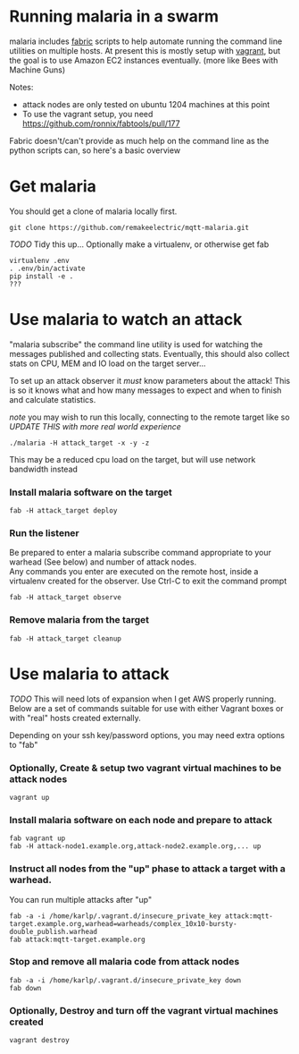 Running malaria in a swarm
==========================

malaria includes [fabric](http://docs.fabfile.org/) scripts to help automate
running the command line utilities on multiple hosts.  At present this is
mostly setup with [vagrant](http://www.vagrantup.com/), but the goal is to
use Amazon EC2 instances eventually. (more like Bees with Machine Guns)

Notes:
* attack nodes are only tested on ubuntu 1204 machines at this point
* To use the vagrant setup, you need https://github.com/ronnix/fabtools/pull/177

Fabric doesn't/can't provide as much help on the command line as the python
scripts can, so here's a basic overview

Get malaria
===========
You should get a clone of malaria locally first.

    git clone https://github.com/remakeelectric/mqtt-malaria.git

*TODO* Tidy this up...
Optionally make a virtualenv, or otherwise get fab
```
virtualenv .env
. .env/bin/activate
pip install -e .
???
```

Use malaria to watch an attack
==============================
"malaria subscribe" the command line utility is used for watching the
messages published and collecting stats.  Eventually, this should also
collect stats on CPU, MEM and IO load on the target server...

To set up an attack observer it _must_ know parameters about the attack!
This is so it knows what and how many messages to expect and when to finish
and calculate statistics.

*note* you may wish to run this locally, connecting to the remote target
like so *UPDATE THIS with more real world experience*

    ./malaria -H attack_target -x -y -z

This may be a reduced cpu load on the target, but will use network bandwidth instead

### Install malaria software on the target

    fab -H attack_target deploy

### Run the listener

Be prepared to enter a malaria subscribe command appropriate to your warhead
(See below) and number of attack nodes.  
Any commands you enter are executed on the remote host, inside a virtualenv
created for the observer. Use Ctrl-C to exit the command prompt

    fab -H attack_target observe 


### Remove malaria from the target

    fab -H attack_target cleanup


Use malaria to attack
=====================
*TODO* This will need lots of expansion when I get AWS properly running.
Below are a set of commands suitable for use with either Vagrant boxes
or with "real" hosts created externally.

Depending on your ssh key/password options, you may need extra options
to "fab"

### Optionally, Create & setup two vagrant virtual machines to be attack nodes

    vagrant up

### Install malaria software on each node and prepare to attack

    fab vagrant up
    fab -H attack-node1.example.org,attack-node2.example.org,... up

### Instruct all nodes from the "up" phase to attack a target with a warhead.
You can run multiple attacks after "up"

    fab -a -i /home/karlp/.vagrant.d/insecure_private_key attack:mqtt-target.example.org,warhead=warheads/complex_10x10-bursty-double_publish.warhead
    fab attack:mqtt-target.example.org

### Stop and remove all malaria code from attack nodes

    fab -a -i /home/karlp/.vagrant.d/insecure_private_key down
    fab down

### Optionally, Destroy and turn off the vagrant virtual machines created

    vagrant destroy

